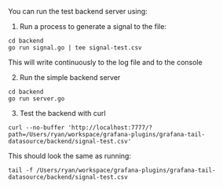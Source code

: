 You can run the test backend server using:

1. Run a process to generate a signal to the file:

```
cd backend
go run signal.go | tee signal-test.csv
```

This will write continuously to the log file and to the console

2. Run the simple backend server

```
cd backend
go run server.go
```

3. Test the backend with curl

```
curl --no-buffer 'http://localhost:7777/?path=/Users/ryan/workspace/grafana-plugins/grafana-tail-datasource/backend/signal-test.csv'
```

This should look the same as running:

```
tail -f /Users/ryan/workspace/grafana-plugins/grafana-tail-datasource/backend/signal-test.csv
```
